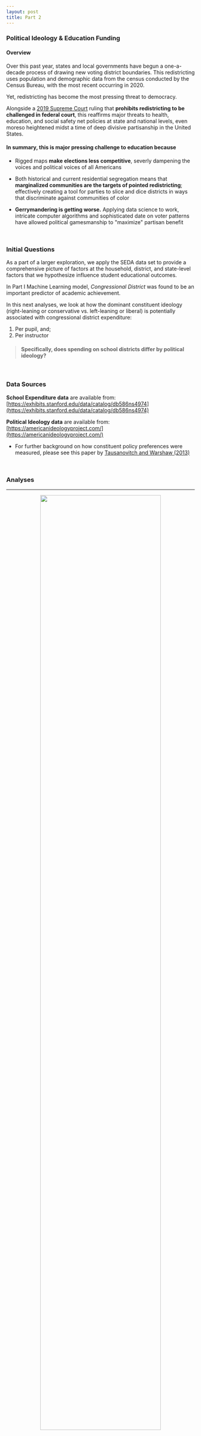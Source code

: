 ```yaml
---
layout: post
title: Part 2
---
```


### Political Ideology & Education Funding

#### Overview

Over this past year, states and local governments have begun a one-a-decade process of drawing new voting district boundaries. This redistricting uses population and demographic data from the census conducted by the Census Bureau, with the most recent occurring in 2020.

Yet, redistricting has become the most pressing threat to democracy. 

Alongside a [2019 Supreme Court](https://www.brennancenter.org/our-work/court-cases/rucho-v-common-cause)  ruling that
**prohibits redistricting to be challenged in federal court**, this reaffirms major threats to health, education, and social safety net policies at state and national levels, even moreso heightened midst a time of deep divisive partisanship in the United States.

#### In summary, this is major pressing challenge to education because
- Rigged maps **make elections less competitive**, severly dampening the voices and political voices of all Americans

- Both historical and current residential segregation means that **marginalized communities are the targets of pointed redistricting**; effectively creating a tool for parties to slice and dice districts in ways that discriminate against communities of color

- **Gerrymandering is getting worse.** Applying data science to work, intricate computer algorithms and sophisticated date on voter patterns have allowed political gamesmanship to "maximize" partisan benefit

<br>

### Initial Questions

As a part of a larger exploration, we apply the SEDA data set to provide a comprehensive picture of factors at the household, district, and state-level factors that we hypothesize influence student educational outcomes. 

In Part I Machine Learning model, *Congressional District* was found to be an important predictor of academic achievement.

In this next analyses, we look at how the dominant constituent ideology (right-leaning or conservative vs. left-leaning or liberal) is potentially associated with congressional district expenditure:

1. Per pupil, and;
2. Per instructor 

> #### Specifically, does spending on school districts differ by political ideology?

<br>

### Data Sources

**School Expenditure data** are available from: [https://exhibits.stanford.edu/data/catalog/db586ns4974](https://exhibits.stanford.edu/data/catalog/db586ns4974)

**Political Ideology data** are available from: [https://americanideologyproject.com/](https://americanideologyproject.com/)

- For further background on how constituent policy preferences were measured, please see this paper by [Tausanovitch and Warshaw (2013)](https://americanideologyproject.com/JOP_Tausanovich_Warshaw_2013.pdf) 

<br>

### Analyses

---

<p align="center" width="100%">
    <img width="80%" src="https://raw.githubusercontent.com/amesluo/amesluo.github.io/master/images/ideology_map.png">
</p>


As shown, we do find spatial correlations in political preferences. Politically right Congressional districts are clustered in the Midwest and South, and politically left Congressional districts tend to be located on the coasts.

In addition to, we find that the extent to which these districts are right- or left-leaning is not balanced. Districts that are more conservative (or right-leaning), on average, are much greater than liberal (or left-leaning) Districts. In other words, conservative Districts tend to be much more radically so than liberal Districts.

In addition, we find that the magnitude to which these districts are right- or left-leaning is not balanced. Districts that are more conservative (or right-leaning), on average, are much greater than liberal (or left-leaning) Districts. In other words, conservative Districts tend to be much more radically so than liberal Districts./

*Now, how does this relate to spending on education?*

A layered histogram will suffice. From this we can explore: 

1. How much is invested in students and teachers, scaled using the underlying dispersion of values (in units of standard deviation)

2. How clustered is the spending? i.e. plot skew and spread


<p align="center" width="100%">
  <img width="80%" src="https://raw.githubusercontent.com/amesluo/amesluo.github.io/master/images/pupil_hist.png">
</p>


<p align="center" width="100%">
  <img width="80%" src="https://raw.githubusercontent.com/amesluo/amesluo.github.io/master/images/instruc_hist.png">
</p>


From the histogram, we find that, indeed, confirms our hypothesis: 

**that, as expected from party platforms positions, more conservative districts invest less in students and teachers.**

Further: 

- The mean spending is different between districts, with districts that are more left-leaning, on average, investing more in students and teachers.

- In addition, the distribution of spending is less ‘bunched’ in liberal Districts a right skew (meaning there are more districts that spend above the national average in students and teachers).

Now, let's merge Congressional district boundaries and education spending together in a single visualization.

<br>

### Interactive Analyses

An interactive map facilitates this comparison by grouping dominant political preferences and expenditure per student and teacher averaged over school districts in a Congressional District. 

Please toggle between right- and left-leaning congressional districts. The darker the green color, the higher the congressional district is ranked in expenditure per pupil and per instructor.

---

<iframe src="https://amesluo.github.io/pupil-map.html" height="600px" width="100%" style="border:none;"></iframe>

<iframe src="https://amesluo.github.io/instructor-map.html" height="600px" width="100%" style="border:none;"></iframe>


<br>

---

### Findings

As mentioned in class, 

> Plots of maps can be very powerful, very informative and very aesthetically pleasing visualizations.

The goal was to be able to provide a compelling story using nationally representative data. 

All in all, we hope that this work underscores the potential impact of gerrymandering on students and teachers by visualizing differences in spending in education for grades 3-8 based on the dominant political ideology in Congressional districts.

It is clear, that investing in students and teachers to ensure that all can access the support needed is critical for equity in education. We find that despite that the for right-leaning Districts, the magnitude in which constituent preferences are predominantly sided is much greater than for left-leaning Districts. In other words, Districts that are more left-leaning, are less radically liberal (and more neutral) than right-leaning Districts are radically conservative.

Yet, left-leaning districts invest more on average in students and teachers, with the leading Districts left-leaning. Further, follow up analyses may want to look at other outcomes, such as student teacher ratio and proportions of special education students, English language learners, special education teachers, and guidance counselors in school districts between Congressional Districts.

<br>

### What's Next?
#### Here's how you can help

1. Make sure to register to vote in local, state, and national elections! Your votes *do* matter, even if hyper-gerrymandering challenges fairness in representation.

2. Write to your representatives! Phone calls, emails, snail mail... all are great options to express your opinion and to demonstrate what issues matter to you. 
To find out who your representative is, visit [here for all U.S. states](https://www.commoncause.org/find-your-representative/) or [here for Massachusetts specifically](https://malegislature.gov/search/findmylegislator)

3. Support students. This includes making sure you're aware of how charter, private, and magnet schools attract an influx of higher-income families to specific neighborhoods, potentially disadvantaging and displacing others.
